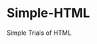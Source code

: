 # Simple-HTML
Simple Trials of HTML






































































